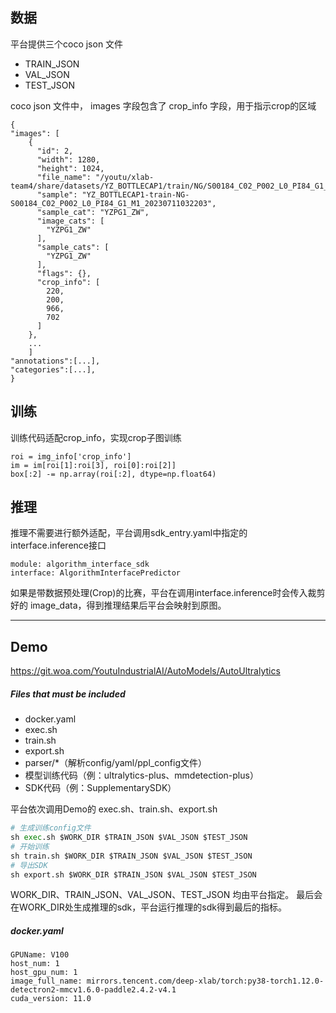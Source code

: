 ## 数据
平台提供三个coco json 文件
- TRAIN_JSON
- VAL_JSON
- TEST_JSON

coco json 文件中， images 字段包含了 crop_info 字段，用于指示crop的区域

``` 
{
"images": [
	{
      "id": 2, 
      "width": 1280,
      "height": 1024,
      "file_name": "/youtu/xlab-team4/share/datasets/YZ_BOTTLECAP1/train/NG/S00184_C02_P002_L0_PI84_G1_M1_20230711032203.png",
      "sample": "YZ_BOTTLECAP1-train-NG-S00184_C02_P002_L0_PI84_G1_M1_20230711032203",
      "sample_cat": "YZPG1_ZW",
      "image_cats": [
        "YZPG1_ZW"
      ],
      "sample_cats": [
        "YZPG1_ZW"
      ],
      "flags": {},
      "crop_info": [
        220,
        200,
        966,
        702
      ]
	},
	...
	]
"annotations":[...],
"categories":[...],
}
```
## 训练
训练代码适配crop_info，实现crop子图训练
``` 
roi = img_info['crop_info']
im = im[roi[1]:roi[3], roi[0]:roi[2]]
box[:2] -= np.array(roi[:2], dtype=np.float64)
```
## 推理
推理不需要进行额外适配，平台调用sdk_entry.yaml中指定的interface.inference接口
``` 
module: algorithm_interface_sdk
interface: AlgorithmInterfacePredictor
```
如果是带数据预处理(Crop)的比赛，平台在调用interface.inference时会传入裁剪好的 image_data，得到推理结果后平台会映射到原图。

---

## Demo
https://git.woa.com/YoutuIndustrialAI/AutoModels/AutoUltralytics

##### Files that must be included

- docker.yaml
- exec.sh
- train.sh
- export.sh
- parser/*（解析config/yaml/ppl_config文件）
- 模型训练代码（例：ultralytics-plus、mmdetection-plus）
- SDK代码（例：SupplementarySDK）

平台依次调用Demo的 exec.sh、train.sh、export.sh

```python
# 生成训练config文件
sh exec.sh $WORK_DIR $TRAIN_JSON $VAL_JSON $TEST_JSON
# 开始训练
sh train.sh $WORK_DIR $TRAIN_JSON $VAL_JSON $TEST_JSON
# 导出SDK
sh export.sh $WORK_DIR $TRAIN_JSON $VAL_JSON $TEST_JSON
```
WORK_DIR、TRAIN_JSON、VAL_JSON、TEST_JSON 均由平台指定。
最后会在WORK_DIR处生成推理的sdk，平台运行推理的sdk得到最后的指标。

##### docker.yaml

``` 
GPUName: V100
host_num: 1
host_gpu_num: 1
image_full_name: mirrors.tencent.com/deep-xlab/torch:py38-torch1.12.0-detectron2-mmcv1.6.0-paddle2.4.2-v4.1
cuda_version: 11.0
```

